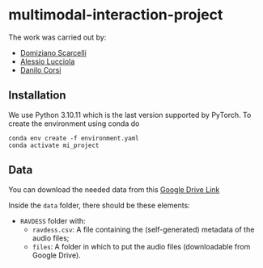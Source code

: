 # multimodal-interaction-project

The work was carried out by:

- [Domiziano Scarcelli](https://github.com/DomizianoScarcelli)
- [Alessio Lucciola](https://github.com/AlessioLucciola)
- [Danilo Corsi](https://github.com/CorsiDanilo)


## Installation

We use Python 3.10.11 which is the last version supported by PyTorch. To create the environment using conda do

```
conda env create -f environment.yaml
conda activate mi_project
```

## Data

You can download the needed data from this [Google Drive Link]()

Inside the `data` folder, there should be these elements:

-   `RAVDESS` folder with:
    -   `ravdess.csv`: A file containing the (self-generated) metadata of the audio files;
    -   `files`: A folder in which to put the audio files (downloadable from Google Drive).